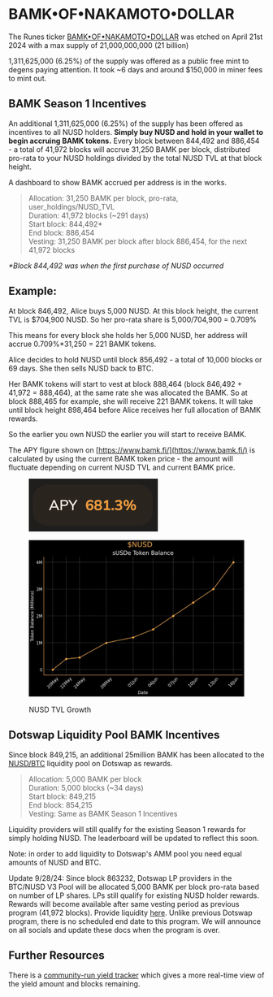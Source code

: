 # BAMK•OF•NAKAMOTO•DOLLAR

The Runes ticker [BAMK•OF•NAKAMOTO•DOLLAR](https://magiceden.io/runes/BAMK%E2%80%A2OF%E2%80%A2NAKAMOTO%E2%80%A2DOLLAR) was etched on April 21st 2024 with a max supply of 21,000,000,000 (21 billion)

1,311,625,000 (6.25%) of the supply was offered as a public free mint to degens paying attention. It took \~6 days and around $150,000 in miner fees to mint out.&#x20;

## BAMK Season 1 Incentives

An additional 1,311,625,000 (6.25%) of the supply has been offered as incentives to all NUSD holders. **Simply buy NUSD and hold in your wallet to begin accruing BAMK tokens.** Every block between 844,492 and 886,454 - a total of 41,972 blocks will accrue 31,250 BAMK per block, distributed pro-rata to your NUSD holdings divided by the total NUSD TVL at that block height.

A dashboard to show BAMK accrued per address is in the works.

> Allocation: 31,250 BAMK per block, pro-rata, user\_holdings/NUSD\_TVL \
> Duration: 41,972 blocks (\~291 days) \
> Start block: 844,492\* \
> End block: 886,454 \
> Vesting: 31,250 BAMK per block after block 886,454, for the next 41,972 blocks

_\*Block 844,492 was when the first purchase of NUSD occurred_

## Example:

At block 846,492, Alice buys 5,000 NUSD. At this block height, the current TVL is $704,900 NUSD. So her pro-rata share is 5,000/704,900 = 0.709%

This means for every block she holds her 5,000 NUSD, her address will accrue 0.709%\*31,250 = 221 BAMK tokens.

Alice decides to hold NUSD until block 856,492 - a total of 10,000 blocks or 69 days. She then sells NUSD back to BTC.&#x20;

Her BAMK tokens will start to vest at block 888,464 (block 846,492 + 41,972 = 888,464), at the same rate she was allocated the BAMK. So at block 888,465 for example, she will receive 221 BAMK tokens. It will take until block height 898,464 before Alice receives her full allocation of BAMK rewards.

So the earlier you own NUSD the earlier you will start to receive BAMK.

The APY figure shown on [https://www.bamk.fi/](https://www.bamk.fi/) is calculated by using the current BAMK token price - the amount will fluctuate depending on current NUSD TVL and current BAMK price.

<figure><img src=".gitbook/assets/Screenshot 2024-06-03 at 10.54.45.png" alt=""><figcaption></figcaption></figure>

<figure><img src=".gitbook/assets/image (5).png" alt=""><figcaption><p>NUSD TVL Growth</p></figcaption></figure>

## Dotswap Liquidity Pool BAMK Incentives

Since block 849,215, an additional 25million BAMK has been allocated to the [NUSD/BTC](https://www.dotswap.app/swap#R\_BTC\_NUSD%E2%80%A2NUSD%E2%80%A2NUSD%E2%80%A2NUSD) liquidity pool on Dotswap as rewards.

> Allocation: 5,000 BAMK per block \
> Duration: 5,000 blocks (\~34 days) \
> Start block: 849,215 \
> End block: 854,215 \
> Vesting: Same as BAMK Season 1 Incentives

Liquidity providers will still qualify for the existing Season 1 rewards for simply holding NUSD. The leaderboard will be updated to reflect this soon.

Note: in order to add liquidity to Dotswap's AMM pool you need equal amounts of NUSD and BTC.&#x20;

Update 9/28/24: Since block 863232, Dotswap LP providers in the BTC/NUSD V3 Pool will be allocated 5,000 BAMK per block pro-rata based on number of LP shares. LPs still qualify for existing NUSD holder rewards. Rewards will become available after same vesting period as previous program (41,972 blocks). Provide liquidity [here](https://www.dotswap.app/pools#R\_%E2%80%A2NUSD%E2%80%A2NUSD%E2%80%A2NUSD%E2%80%A2NUSD\_%E2%80%A2BTC). Unlike previous Dotswap program, there is no scheduled end date to this program. We will announce on all socials and update these docs when the program is over.

## Further Resources

There is a [community-run yield tracker](https://nusd-data.vercel.app/) which gives a more real-time view of the yield amount and blocks remaining.
